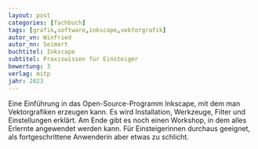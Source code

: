 ```yaml
---
layout: post
categories: [fachbuch]
tags: [grafik,software,inkscape,vektorgrafik]
autor_vn: Winfried
autor_nn: Seimert
buchtitel: Inkscape
subtitel: Praxiswissen für Einsteiger
bewertung: 3
verlag: mitp
jahr: 2023
---
```


Eine Einführung in das Open-Source-Programm Inkscape, mit dem man Vektorgrafiken erzeugen kann. 
Es wird Installation, Werkzeuge, Filter und Einstellungen erklärt. Am Ende gibt es noch einen Workshop, in dem alles Erlernte angewendet werden kann.
Für Einsteigerinnen durchaus geeignet, als fortgeschrittene Anwenderin aber etwas zu schlicht.
